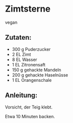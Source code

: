 Zimtsterne
===
vegan

Zutaten:
---
- 300 g Puderzucker
- 2 EL Zimt
- 8 EL Wasser
- 1 EL Zitronensaft
- 150 g gehackte Mandeln
- 200 g gehackte Haselnüsse
- 1 EL Orangenschale

Anleitung:
---
Vorsicht, der Teig klebt.

Etwa 10 Minuten backen.